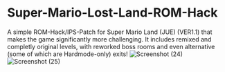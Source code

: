 # Super-Mario-Lost-Land-ROM-Hack
A simple ROM-Hack/IPS-Patch for Super Mario Land (JUE) (VER1.1) that makes the game significantly more challenging. It includes remixed and completly original levels, with reworked boss rooms and even alternative (some of which are Hardmode-only) exits!
![Screenshot (24)](https://github.com/user-attachments/assets/34762f8b-03a6-4d6f-8832-d74ba0d5863e)
![Screenshot (25)](https://github.com/user-attachments/assets/c29136f5-8638-40e5-8247-533a1b6c6396)
